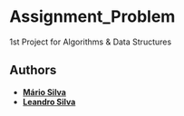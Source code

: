 # Assignment_Problem
1st Project for Algorithms &amp; Data Structures
## Authors
 - **[Mário Silva](https://github.com/MarioCSilva)**
 - **[Leandro Silva](https://github.com/leand12)**
